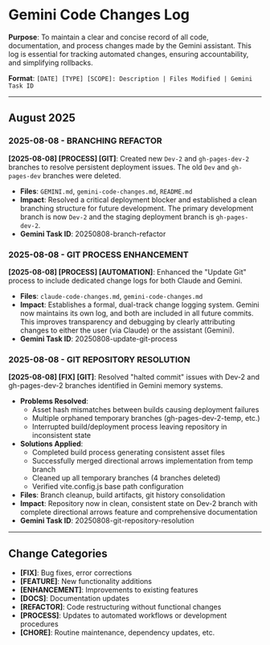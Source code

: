 # Gemini Code Changes Log

**Purpose**: To maintain a clear and concise record of all code, documentation, and process changes made by the Gemini assistant. This log is essential for tracking automated changes, ensuring accountability, and simplifying rollbacks.

**Format**: `[DATE] [TYPE] [SCOPE]: Description | Files Modified | Gemini Task ID`

---

## August 2025

### 2025-08-08 - BRANCHING REFACTOR

**[2025-08-08] [PROCESS] [GIT]**: Created new `Dev-2` and `gh-pages-dev-2` branches to resolve persistent deployment issues. The old `Dev` and `gh-pages-dev` branches were deleted.
- **Files**: `GEMINI.md`, `gemini-code-changes.md`, `README.md`
- **Impact**: Resolved a critical deployment blocker and established a clean branching structure for future development. The primary development branch is now `Dev-2` and the staging deployment branch is `gh-pages-dev-2`.
- **Gemini Task ID**: 20250808-branch-refactor

### 2025-08-08 - GIT PROCESS ENHANCEMENT

**[2025-08-08] [PROCESS] [AUTOMATION]**: Enhanced the "Update Git" process to include dedicated change logs for both Claude and Gemini.
- **Files**: `claude-code-changes.md`, `gemini-code-changes.md`
- **Impact**: Establishes a formal, dual-track change logging system. Gemini now maintains its own log, and both are included in all future commits. This improves transparency and debugging by clearly attributing changes to either the user (via Claude) or the assistant (Gemini).
- **Gemini Task ID**: 20250808-update-git-process

### 2025-08-08 - GIT REPOSITORY RESOLUTION

**[2025-08-08] [FIX] [GIT]**: Resolved "halted commit" issues with Dev-2 and gh-pages-dev-2 branches identified in Gemini memory systems.
- **Problems Resolved**:
  - Asset hash mismatches between builds causing deployment failures
  - Multiple orphaned temporary branches (gh-pages-dev-2-temp, etc.)
  - Interrupted build/deployment process leaving repository in inconsistent state
- **Solutions Applied**:
  - Completed build process generating consistent asset files
  - Successfully merged directional arrows implementation from temp branch
  - Cleaned up all temporary branches (4 branches deleted)
  - Verified vite.config.js base path configuration
- **Files**: Branch cleanup, build artifacts, git history consolidation
- **Impact**: Repository now in clean, consistent state on Dev-2 branch with complete directional arrows feature and comprehensive documentation
- **Gemini Task ID**: 20250808-git-repository-resolution

---

## Change Categories

- **[FIX]**: Bug fixes, error corrections
- **[FEATURE]**: New functionality additions
- **[ENHANCEMENT]**: Improvements to existing features
- **[DOCS]**: Documentation updates
- **[REFACTOR]**: Code restructuring without functional changes
- **[PROCESS]**: Updates to automated workflows or development procedures
- **[CHORE]**: Routine maintenance, dependency updates, etc.
